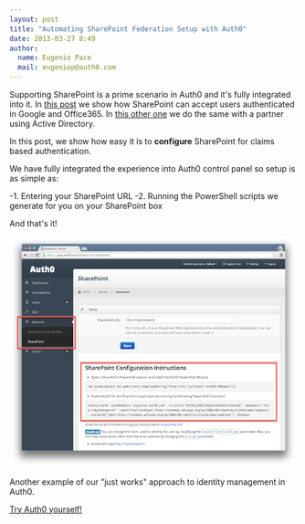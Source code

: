 ```yaml
---
layout: post
title: "Automating SharePoint Federation Setup with Auth0"
date: 2013-03-27 8:49
author: 
  name: Eugenio Pace
  mail: eugeniop@auth0.com
---
```


Supporting SharePoint is a prime scenario in Auth0 and it's fully integrated into it. In [this post](http://blog.auth0.com/2013/03/04/On-Premises-SharePoint-Federated-with-Office-365-and-Google/) we show how SharePoint can accept users authenticated in Google and Office365. In [this other one](http://blog.auth0.com/2013/03/07/On-Premises-SharePoint-Federated-with-Partner-AD/) we do the same with a partner using Active Directory.

In this post, we show how easy it is to **configure** SharePoint for claims based authentication.

We have fully integrated the experience into Auth0 control panel so setup is as simple as:

-1. Entering your SharePoint URL 
-2. Running the PowerShell scripts we generate for you on your SharePoint box 

And that's it!

![SharePoint SAML Federation](/img/auth0-sharepoint-setup.png)

Another example of our "just works" approach to identity management in Auth0.

[Try Auth0 yourself!](http://www.auth0.com)
